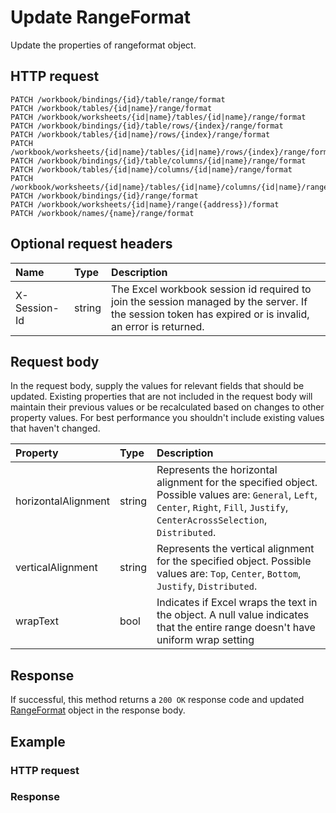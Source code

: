 # Update RangeFormat

Update the properties of rangeformat object.
## HTTP request
```http
PATCH /workbook/bindings/{id}/table/range/format
PATCH /workbook/tables/{id|name}/range/format
PATCH /workbook/worksheets/{id|name}/tables/{id|name}/range/format
PATCH /workbook/bindings/{id}/table/rows/{index}/range/format
PATCH /workbook/tables/{id|name}/rows/{index}/range/format
PATCH /workbook/worksheets/{id|name}/tables/{id|name}/rows/{index}/range/format
PATCH /workbook/bindings/{id}/table/columns/{id|name}/range/format
PATCH /workbook/tables/{id|name}/columns/{id|name}/range/format
PATCH /workbook/worksheets/{id|name}/tables/{id|name}/columns/{id|name}/range/format
PATCH /workbook/bindings/{id}/range/format
PATCH /workbook/worksheets/{id|name}/range({address})/format
PATCH /workbook/names/{name}/range/format
```

## Optional request headers
| Name       | Type | Description|
|:-----------|:------|:----------|
| X-Session-Id   | string  | The Excel workbook session id required to join the session managed by the server. If the session token has expired or is invalid, an error is returned.|

## Request body
In the request body, supply the values for relevant fields that should be updated. Existing properties that are not included in the request body will maintain their previous values or be recalculated based on changes to other property values. For best performance you shouldn't include existing values that haven't changed.

| Property	   | Type	|Description|
|:---------------|:--------|:----------|
|horizontalAlignment|string|Represents the horizontal alignment for the specified object. Possible values are: `General`, `Left`, `Center`, `Right`, `Fill`, `Justify`, `CenterAcrossSelection`, `Distributed`.|
|verticalAlignment|string|Represents the vertical alignment for the specified object. Possible values are: `Top`, `Center`, `Bottom`, `Justify`, `Distributed`.|
|wrapText|bool|Indicates if Excel wraps the text in the object. A null value indicates that the entire range doesn't have uniform wrap setting|

## Response
If successful, this method returns a `200 OK` response code and updated [RangeFormat](../resources/rangeformat.md) object in the response body.
## Example
### HTTP request
### Response
